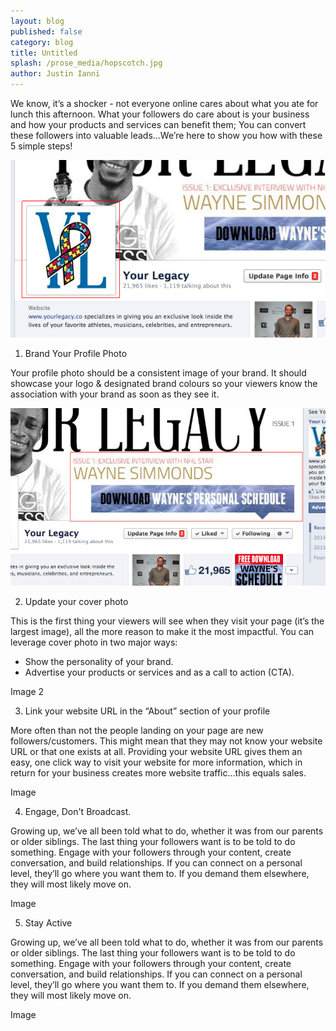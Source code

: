 ```yaml
---
layout: blog
published: false
category: blog
title: Untitled
splash: /prose_media/hopscotch.jpg
author: Justin Ianni
---
```


We know, it’s a shocker - not everyone online cares about what you ate for lunch this afternoon. What your followers do care about is your business and how your products and services can benefit them; You can convert these followers into valuable leads...We’re here to show you how with these 5 simple steps!

![1.jpg](/prose_media/1.jpg)

1. Brand Your Profile Photo

Your profile photo should be a consistent image of your brand. It should showcase your logo & designated brand colours so your viewers know the association with your brand as soon as they see it.

![2.jpg](/prose_media/2.jpg)
 
2. Update your cover photo

This is the first thing your viewers will see when they visit your page (it’s the largest image), all the more reason to make it the most impactful. You can leverage cover photo in two major ways: 
- Show the personality of your brand. 
- Advertise your products or services and as a call to action (CTA).  

Image 2


3. Link your website URL in the “About” section of your profile

More often than not the people landing on your page are new followers/customers. This might mean that they may not know your website URL or that one exists at all. Providing your website URL gives them an easy, one click way to visit your website for more information, which in return for your business creates more website traffic…this equals sales.

Image

4. Engage, Don't Broadcast. 

Growing up, we’ve all been told what to do, whether it was from our parents or older siblings. The last thing your followers want is to be told to do something. Engage with your followers through your content, create conversation, and build relationships. If you can connect on a personal level, they’ll go where you want them to. If you demand them elsewhere, they will most likely move on. 

Image

5. Stay Active

Growing up, we’ve all been told what to do, whether it was from our parents or older siblings. The last thing your followers want is to be told to do something. Engage with your followers through your content, create conversation, and build relationships. If you can connect on a personal level, they’ll go where you want them to. If you demand them elsewhere, they will most likely move on. 

Image